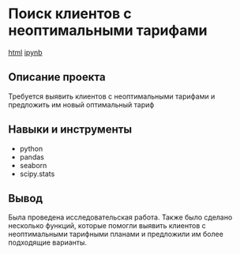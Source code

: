 # Поиск клиентов с неоптимальными тарифами
[html](https://github.com/nikus96/MyProjects/blob/main/Project1/279acde1-7dcb-4c86-b26a-8ad7ffc36699.html) [ipynb](https://github.com/nikus96/MyProjects/blob/main/Project1/279acde1-7dcb-4c86-b26a-8ad7ffc36699%20(1).ipynb)
## Описание проекта
Требуется выявить клиентов с неоптимальными тарифами и предложить им новый оптимальный тариф
## Навыки и инструменты
- python
- pandas
- seaborn
-  scipy.stats
## Вывод
Была проведена исследовательская работа. Также было сделано несколько функций, которые помогли выявить клиентов с неоптимальными тарифными планами и предложили им более подходящие варианты. 
